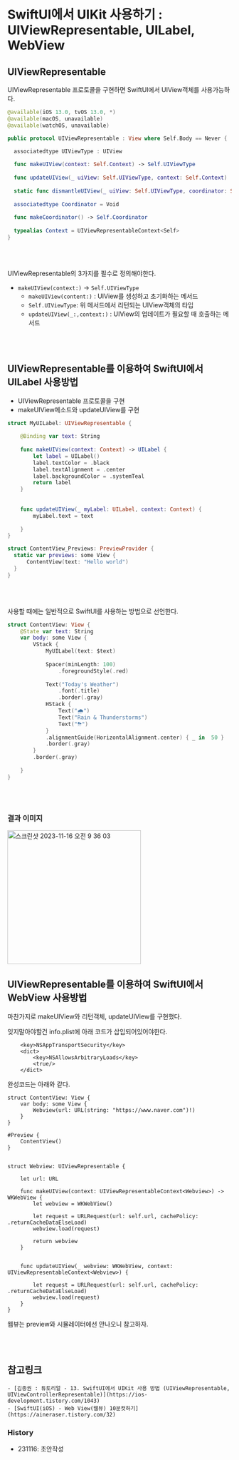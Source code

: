 # SwiftUI에서 UIKit 사용하기 : UIViewRepresentable, UILabel, WebView

## UIViewRepresentable

UIViewRepresentable 프로토콜을 구현하면 SwiftUI에서 UIView객체를 사용가능하다.

```SWIFT
@available(iOS 13.0, tvOS 13.0, *)
@available(macOS, unavailable)
@available(watchOS, unavailable)

public protocol UIViewRepresentable : View where Self.Body == Never {

  associatedtype UIViewType : UIView
  
  func makeUIView(context: Self.Context) -> Self.UIViewType
  
  func updateUIView(_ uiView: Self.UIViewType, context: Self.Context)
  
  static func dismantleUIView(_ uiView: Self.UIViewType, coordinator: Self.Coordinator)
  
  associatedtype Coordinator = Void
  
  func makeCoordinator() -> Self.Coordinator
  
  typealias Context = UIViewRepresentableContext<Self>
}
```


<BR><BR>

UIViewRepresentable의 3가지를 필수로 정의해야한다.
- `makeUIView(context:)` -> `Self.UIViewType`
    - `makeUIView(content:)` : UIView를 생성하고 초기화하는 메서드
    - `Self.UIViewType`: 위 메서드에서 리턴되는 UIView객체의 타입
    - `updateUIView(_:,context:)` : UIView의 업데이트가 필요할 때 호출하는 메서드

<BR><BR>

## UIViewRepresentable를 이용하여 SwiftUI에서 UILabel 사용방법
- UIViewRepresentable 프로토콜을 구현
- makeUIView메소드와 updateUIView를 구현

```SWIFT
struct MyUILabel: UIViewRepresentable {
    
    @Binding var text: String
    
    func makeUIView(context: Context) -> UILabel {
        let label = UILabel()
        label.textColor = .black
        label.textAlignment = .center
        label.backgroundColor = .systemTeal
        return label
    }
    
    
    func updateUIView(_ myLabel: UILabel, context: Context) {
        myLabel.text = text
        
    }
}

struct ContentView_Previews: PreviewProvider {
  static var previews: some View {
      ContentView(text: "Hello world")
  }
}
```

<BR><BR>

사용할 때에는 일반적으로 SwiftUI를 사용하는 방법으로 선언한다.


```swift
struct ContentView: View {
    @State var text: String
    var body: some View {
        VStack {
            MyUILabel(text: $text)
            
            Spacer(minLength: 100)
                .foregroundStyle(.red)
        
            Text("Today's Weather")
                .font(.title)
                .border(.gray)
            HStack {
                Text("🌧")
                Text("Rain & Thunderstorms")
                Text("⛈")
            }
            .alignmentGuide(HorizontalAlignment.center) { _ in  50 }
            .border(.gray)
        }
        .border(.gray)
        
    }
}

```

<BR><BR>

### 결과 이미지

<img width="300" alt="스크린샷 2023-11-16 오전 9 36 03" src="https://github.com/isGeekCode/TIL/assets/76529148/79d48696-92a3-493a-810c-89164b9b78be">


## UIViewRepresentable를 이용하여 SwiftUI에서 WebView 사용방법

마찬가지로 makeUIView와 리턴객체, updateUIView를 구현했다.  

잊지말아야할건 info.plist에 아래 코드가 삽입되어있어야한다. 

```
    <key>NSAppTransportSecurity</key>
    <dict>
        <key>NSAllowsArbitraryLoads</key>
        <true/>
    </dict>
```

완성코드는 아래와 같다. 

```
struct ContentView: View {
    var body: some View {
        Webview(url: URL(string: "https://www.naver.com")!)
    }
}

#Preview {
    ContentView()
}


struct Webview: UIViewRepresentable {
    
    let url: URL
    
    func makeUIView(context: UIViewRepresentableContext<Webview>) -> WKWebView {
        let webview = WKWebView()
        
        let request = URLRequest(url: self.url, cachePolicy: .returnCacheDataElseLoad)
        webview.load(request)

        return webview
    }
    
    
    func updateUIView(_ webview: WKWebView, context: UIViewRepresentableContext<Webview>) {
        
        let request = URLRequest(url: self.url, cachePolicy: .returnCacheDataElseLoad)
        webview.load(request)
    }
}
```

웹뷰는 preview와 시뮬레이터에선 안나오니 참고하자.

<br><br>

## 참고링크
    - [김종권 : 튜토리얼 - 13. SwiftUI에서 UIKit 사용 방법 (UIViewRepresentable, UIViewControllerRepresentable)](https://ios-development.tistory.com/1043)
    - [SwiftUI(iOS) - Web View(웹뷰) 10분컷하기](https://aineraser.tistory.com/32) 


### History
- 231116: 초안작성
